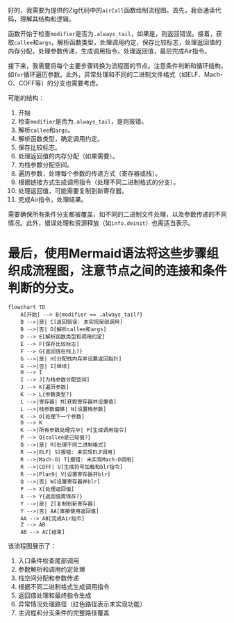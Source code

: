 好的，我需要为提供的Zig代码中的`airCall`函数绘制流程图。首先，我会通读代码，理解其结构和逻辑。

函数开始于检查`modifier`是否为`.always_tail`，如果是，则返回错误。接着，获取`callee`和`args`，解析函数类型，处理调用约定，保存比较标志，处理返回值的内存分配，处理参数传递，生成调用指令，处理返回值，最后完成Air指令。

接下来，我需要将每个主要步骤转换为流程图的节点。注意条件判断和循环结构，如`for`循环遍历参数。此外，异常处理和不同的二进制文件格式（如ELF、Mach-O、COFF等）的分支也需要考虑。

可能的结构：
1. 开始
2. 检查`modifier`是否为`.always_tail`，是则报错。
3. 解析`callee`和`args`。
4. 解析函数类型，确定调用约定。
5. 保存比较标志。
6. 处理返回值的内存分配（如果需要）。
7. 为栈参数分配空间。
8. 遍历参数，处理每个参数的传递方式（寄存器或栈）。
9. 根据链接方式生成调用指令（处理不同二进制格式的分支）。
10. 处理返回值，可能需要复制到新寄存器。
11. 完成Air指令，处理结果。

需要确保所有条件分支都被覆盖，如不同的二进制文件处理，以及参数传递的不同情况。此外，错误处理和资源释放（如`info.deinit`）也需适当表示。

最后，使用Mermaid语法将这些步骤组织成流程图，注意节点之间的连接和条件判断的分支。
================================================
```mermaid
flowchart TD
    A[开始] --> B{modifier == .always_tail?}
    B -->|是| C[返回错误: 未实现尾部调用]
    B -->|否| D[解析callee和args]
    D --> E[解析函数类型和调用约定]
    E --> F[保存比较标志]
    F --> G{返回值在栈上?}
    G -->|是| H[分配栈内存并设置返回指针]
    G -->|否| I[继续]
    H --> I
    I --> J[为栈参数分配空间]
    J --> K[遍历参数]
    K --> L{参数类型?}
    L -->|寄存器| M[获取寄存器并设置值]
    L -->|栈参数偏移| N[设置栈参数]
    K --> O[处理下一个参数]
    O --> K
    K -->|所有参数处理完毕| P[生成调用指令]
    P --> Q{callee是已知值?}
    Q -->|是| R[处理不同二进制格式]
    R -->|ELF| S[报错: 未实现ELF调用]
    R -->|Mach-O| T[报错: 未实现Mach-O调用]
    R -->|COFF| U[生成符号加载和blr指令]
    R -->|Plan9| V[设置寄存器并blr]
    Q -->|否| W[设置寄存器并blr]
    P --> X[处理返回值]
    X --> Y{返回值需保存?}
    Y -->|是| Z[复制到新寄存器]
    Y -->|否| AA[直接使用返回值]
    AA --> AB[完成Air指令]
    Z --> AB
    AB --> AC[结束]
``` 

该流程图展示了：
1. 入口条件检查尾部调用
2. 参数解析和调用约定处理
3. 栈空间分配和参数传递
4. 根据不同二进制格式生成调用指令
5. 返回值处理和最终指令生成
6. 异常情况处理路径（红色路径表示未实现功能）
7. 主流程和分支条件的完整路径覆盖